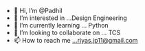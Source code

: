 - 👋 Hi, I’m @Padhil
- 👀 I’m interested in ...Design Engineering 
- 🌱 I’m currently learning ... Python 
- 💞️ I’m looking to collaborate on ... TCS
- 📫 How to reach me ...riyas.jp11@gmail.com 

<!---
Padhil/Padhil is a ✨ special ✨ repository because its `README.md` (this file) appears on your GitHub profile.
You can click the Preview link to take a look at your changes.
--->
